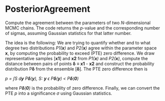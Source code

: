 # PosteriorAgreement
Compute the agreement between the parameters of two *N*-dimensional MCMC chains. The code returns the *p*-value and the corresponding number of sigmas, assuming Gaussian statistics for that latter number.

The idea is the following: We are trying to quantify whether and to what degree two distributions *P1(**x**)* and *P2(**x**)* agree within the parameter space **x**, by computing the probability to exceed (PTE) zero difference. We draw representative samples [**x1**] and **x2** from *P1(**x**)* and *P2(**x**)*, compute the distance between pairs of points
**δ** ≡ **x1** - **x2**
and construct the probability distribution P**δ** from the ensemble [**δ**]. The PTE zero difference then is

*p = ∫S d**y** P**δ**(**y**), S: **y** ϵ P**δ**(**y**) < P**δ**(**0**)*

where *P**δ**(**0**)* is the probability of zero difference. Finally, we can convert the PTE *p* into a significance *σ* using Gaussian statistics.
